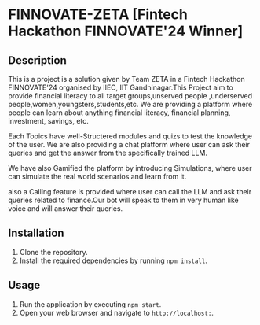 <!-- Create a readme file for the project -->

# FINNOVATE-ZETA [Fintech Hackathon FINNOVATE'24 Winner]

## Description

This is a project is a solution given by Team ZETA in a Fintech Hackathon FINNOVATE'24 organised by IIEC, IIT Gandhinagar.This Project aim to provide financial literacy to all target groups,unserved people ,underserved people,women,youngsters,students,etc. We are providing a platform where people can learn about anything financial literacy, financial planning, investment, savings, etc.

Each Topics have well-Structered modules and quizs to test the knowledge of the user. We are also providing a chat platform where user can ask their queries and get the answer from the specifically trained LLM.

We have also Gamified the platform by introducing Simulations, where user can simulate the real world scenarios and learn from it.

also a Calling feature is provided where user can call the LLM and ask their queries related to finance.Our bot will speak to them in very human like voice and will answer their queries.

## Installation

1. Clone the repository.
2. Install the required dependencies by running `npm install`.

## Usage

1. Run the application by executing `npm start`.
2. Open your web browser and navigate to `http://localhost:`.

